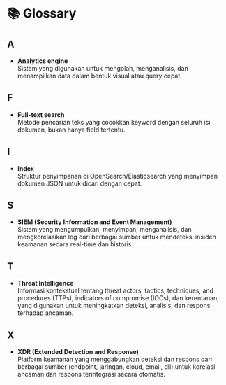 # 📚 Glossary

## A

- **Analytics engine**  
  Sistem yang digunakan untuk mengolah, menganalisis, dan menampilkan data dalam bentuk visual atau query cepat.

## F

- **Full-text search**  
  Metode pencarian teks yang cocokkan keyword dengan seluruh isi dokumen, bukan hanya field tertentu.

## I

- **Index**  
  Struktur penyimpanan di OpenSearch/Elasticsearch yang menyimpan dokumen JSON untuk dicari dengan cepat.

## S

- **SIEM (Security Information and Event Management)**  
  Sistem yang mengumpulkan, menyimpan, menganalisis, dan mengkorelasikan log dari berbagai sumber untuk mendeteksi insiden keamanan secara real-time dan historis.

## T

- **Threat Intelligence**  
  Informasi kontekstual tentang threat actors, tactics, techniques, and procedures (TTPs), indicators of compromise (IOCs), dan kerentanan, yang digunakan untuk meningkatkan deteksi, analisis, dan respons terhadap ancaman.

## X

- **XDR (Extended Detection and Response)**  
  Platform keamanan yang menggabungkan deteksi dan respons dari berbagai sumber (endpoint, jaringan, cloud, email, dll) untuk korelasi ancaman dan respons terintegrasi secara otomatis.
